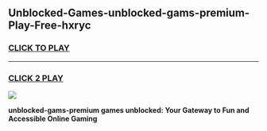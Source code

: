 
## Unblocked-Games-unblocked-gams-premium-Play-Free-hxryc
<h3>
<a href="https://premium76.site?title=unblocked-gams-premium&ref=15A">CLICK TO PLAY</a></h3>
<hr>

<h3>
<a href="https://premium76.site?title=unblocked-gams-premium&ref=15A">CLICK 2 PLAY</a>
  
</h3>

<a href="https://premium76.site?title=unblocked-gams-premium&ref=15A"><img src="https://clearcache.store/games.png"></a>


**unblocked-gams-premium games unblocked: Your Gateway to Fun and Accessible Online Gaming**
